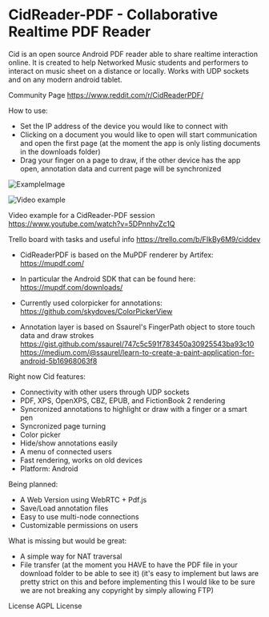 # CidReader-PDF - Collaborative Realtime PDF Reader

Cid is an open source Android PDF reader able to share realtime interaction online.
It is created to help Networked Music students and performers to interact on music sheet on a distance or locally.
Works with UDP sockets and on any modern android tablet.

Community Page https://www.reddit.com/r/CidReaderPDF/

How to use:

- Set the IP address of the device you would like to connect with
- Clicking on a document you would like to open will start communication and open the first page (at the moment the app is only  listing documents in the downloads folder) 
- Drag your finger on a page to draw, if the other device has the app open, annotation data and current page will be synchronized

![ExampleImage](https://media.giphy.com/media/UvWuE9d1LzedVJLtGz/giphy.gif)

![Video example](https://www.youtube.com/watch?v=5DPnnhvZc1Q)

Video example for a CidReader-PDF session
https://www.youtube.com/watch?v=5DPnnhvZc1Q

Trello board with tasks and useful info
https://trello.com/b/FIkBy6M9/ciddev

* CidReaderPDF is based on the MuPDF renderer by Artifex:
https://mupdf.com/

* In particular the Android SDK that can be found here:
https://mupdf.com/downloads/

* Currently used colorpicker for annotations:
https://github.com/skydoves/ColorPickerView

* Annotation layer is based on Ssaurel's FingerPath object to store touch data and draw strokes
https://gist.github.com/ssaurel/747c5c591f783450a30925543ba93c10
https://medium.com/@ssaurel/learn-to-create-a-paint-application-for-android-5b16968063f8

Right now Cid features:
* Connectivity with other users through UDP sockets
* PDF, XPS, OpenXPS, CBZ, EPUB, and FictionBook 2 rendering
* Syncronized annotations to highlight or draw with a finger or a smart pen
* Syncronized page turning
* Color picker
* Hide/show annotations easily
* A menu of connected users
* Fast rendering, works on old devices
* Platform: Android

Being planned:
* A Web Version using WebRTC + Pdf.js
* Save/Load annotation files
* Easy to use multi-node connections
* Customizable permissions on users

What is missing but would be great:
* A simple way for NAT traversal
* File transfer (at the moment you HAVE to have the PDF file in your download folder to be able to see it) (it's easy to implement but laws are pretty strict on this and before implementing this I would like to be sure we are not breaking any copyright by simply allowing FTP)


License
AGPL License
